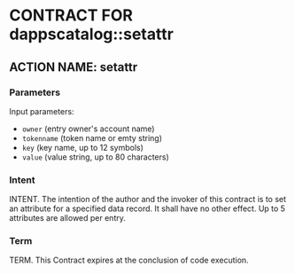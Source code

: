 # CONTRACT FOR dappscatalog::setattr

## ACTION NAME: setattr

### Parameters
Input parameters:

* `owner` (entry owner's account name)
* `tokenname` (token name or emty string)
* `key` (key name, up to 12 symbols)
* `value` (value string, up to 80 characters)


### Intent
INTENT. The intention of the author and the invoker of this contract is to set an attribute for a specified data record. It shall have no other effect. Up to 5 attributes are allowed per entry.

### Term
TERM. This Contract expires at the conclusion of code execution.

